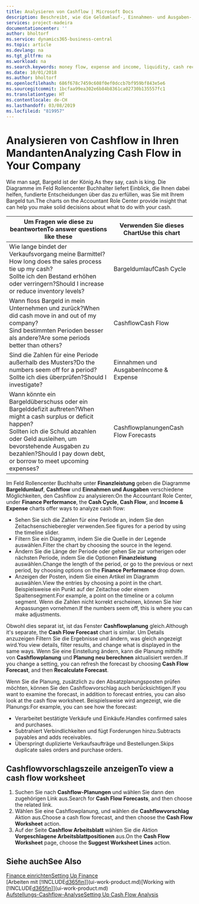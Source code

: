 ```yaml
---
title: Analysieren von Cashflow | Microsoft Docs
description: Beschreibt, wie die Geldumlauf-, Einnahmen- und Ausgaben-, Cash Flow- und Cashflow-Prognosediagramme verwendet werden, um vergangene und künftige Bargeldbewegungen im Unternehmen zu analysieren.
services: project-madeira
documentationcenter: ''
author: bholtorf
ms.service: dynamics365-business-central
ms.topic: article
ms.devlang: na
ms.tgt_pltfrm: na
ms.workload: na
ms.search.keywords: money flow, expense and income, liquidity, cash receipts minus cash payments, Cartera
ms.date: 10/01/2018
ms.author: bholtorf
ms.openlocfilehash: 686f678c7459c608f0ef0dccb7bf959bf843e5e6
ms.sourcegitcommit: 1bcfaa99ea302e6b84b8361ca02730b135557fc1
ms.translationtype: HT
ms.contentlocale: de-CH
ms.lasthandoff: 03/08/2019
ms.locfileid: "819957"
---
```

# <a name="analyzing-cash-flow-in-your-company"></a><span data-ttu-id="aef88-103">Analysieren von Cashflow in Ihren Mandanten</span><span class="sxs-lookup"><span data-stu-id="aef88-103">Analyzing Cash Flow in Your Company</span></span>
<span data-ttu-id="aef88-104">Wie man sagt, Bargeld ist der König.</span><span class="sxs-lookup"><span data-stu-id="aef88-104">As they say, cash is king.</span></span> <span data-ttu-id="aef88-105">Die Diagramme im Feld Rollencenter Buchhalter liefert Einblick, die Ihnen dabei helfen, fundierte Entscheidungen über das zu erfüllen, was Sie mit Ihrem Bargeld tun.</span><span class="sxs-lookup"><span data-stu-id="aef88-105">The charts on the Accountant Role Center provide insight that can help you make solid decisions about what to do with your cash.</span></span>  

| <span data-ttu-id="aef88-106">Um Fragen wie diese zu beantworten</span><span class="sxs-lookup"><span data-stu-id="aef88-106">To answer questions like these</span></span> | <span data-ttu-id="aef88-107">Verwenden Sie dieses Chart</span><span class="sxs-lookup"><span data-stu-id="aef88-107">Use this chart</span></span> |
| --- | --- |
| <span data-ttu-id="aef88-108">Wie lange bindet der Verkaufsvorgang meine Barmittel?</span><span class="sxs-lookup"><span data-stu-id="aef88-108">How long does the sales process tie up my cash?</span></span></br> <span data-ttu-id="aef88-109">Sollte ich den Bestand erhöhen oder verringern?</span><span class="sxs-lookup"><span data-stu-id="aef88-109">Should I increase or reduce inventory levels?</span></span> |<span data-ttu-id="aef88-110">Bargeldumlauf</span><span class="sxs-lookup"><span data-stu-id="aef88-110">Cash Cycle</span></span> |
| <span data-ttu-id="aef88-111">Wann floss Bargeld in mein Unternehmen und zurück?</span><span class="sxs-lookup"><span data-stu-id="aef88-111">When did cash move in and out of my company?</span></span></br> <span data-ttu-id="aef88-112">Sind bestimmten Perioden besser als andere?</span><span class="sxs-lookup"><span data-stu-id="aef88-112">Are some periods better than others?</span></span> |<span data-ttu-id="aef88-113">Cashflow</span><span class="sxs-lookup"><span data-stu-id="aef88-113">Cash Flow</span></span> |
| <span data-ttu-id="aef88-114">Sind die Zahlen für eine Periode außerhalb des Musters?</span><span class="sxs-lookup"><span data-stu-id="aef88-114">Do the numbers seem off for a period?</span></span></br> <span data-ttu-id="aef88-115">Sollte ich dies überprüfen?</span><span class="sxs-lookup"><span data-stu-id="aef88-115">Should I investigate?</span></span> |<span data-ttu-id="aef88-116">Einnahmen und Ausgaben</span><span class="sxs-lookup"><span data-stu-id="aef88-116">Income & Expense</span></span> |
| <span data-ttu-id="aef88-117">Wann könnte ein Bargeldüberschuss oder ein Bargelddefizit auftreten?</span><span class="sxs-lookup"><span data-stu-id="aef88-117">When might a cash surplus or deficit happen?</span></span></br> <span data-ttu-id="aef88-118">Sollten ich die Schuld abzahlen oder Geld ausleihen, um bevorstehende Ausgaben zu bezahlen?</span><span class="sxs-lookup"><span data-stu-id="aef88-118">Should I pay down debt, or borrow to meet upcoming expenses?</span></span> |<span data-ttu-id="aef88-119">Cashflowplanungen</span><span class="sxs-lookup"><span data-stu-id="aef88-119">Cash Flow Forecasts</span></span> |

<span data-ttu-id="aef88-120">Im Feld Rollencenter Buchhalte unter **Finanzleistung** geben die Diagramme **Bargeldumlauf**, **Cashflow** und **Einnahmen und Ausgaben** verschiedene Möglichkeiten, den Cashflow zu analysieren:</span><span class="sxs-lookup"><span data-stu-id="aef88-120">On the Accountant Role Center, under **Finance Performance**, the **Cash Cycle**, **Cash Flow**, and **Income & Expense** charts offer ways to analyze cash flow:</span></span>  

* <span data-ttu-id="aef88-121">Sehen Sie sich die Zahlen für eine Periode an, indem Sie den Zeitachsenschieberegler verwenden.</span><span class="sxs-lookup"><span data-stu-id="aef88-121">See figures for a period by using the timeline slider.</span></span>  
* <span data-ttu-id="aef88-122">Filtern Sie ein Diagramm, indem Sie die Quelle in der Legende auswählen.</span><span class="sxs-lookup"><span data-stu-id="aef88-122">Filter the chart by choosing the source in the legend.</span></span>  
* <span data-ttu-id="aef88-123">Ändern Sie die Länge der Periode oder gehen Sie zur vorherigen oder nächsten Periode, indem Sie die Optionen  **Finanzleistung** auswählen.</span><span class="sxs-lookup"><span data-stu-id="aef88-123">Change the length of the period, or go to the previous or next period, by choosing options on the **Finance Performance** drop down.</span></span>  
* <span data-ttu-id="aef88-124">Anzeigen der Posten, indem Sie einen Artikel im Diagramm auswählen.</span><span class="sxs-lookup"><span data-stu-id="aef88-124">View the entries by choosing a point in the chart.</span></span> <span data-ttu-id="aef88-125">Beispielsweise ein Punkt auf der Zeitachse oder einem Spaltensegment.</span><span class="sxs-lookup"><span data-stu-id="aef88-125">For example, a point on the timeline or a column segment.</span></span> <span data-ttu-id="aef88-126">Wenn die Zahlen nicht korrekt erscheinen, können Sie hier Anpassungen vornehmen.</span><span class="sxs-lookup"><span data-stu-id="aef88-126">If the numbers seem off, this is where you can make adjustments.</span></span>  

<span data-ttu-id="aef88-127">Obwohl dies separat ist, ist das Fenster **Cashflowplanung** gleich.</span><span class="sxs-lookup"><span data-stu-id="aef88-127">Although it's separate, the **Cash Flow Forecast** chart is similar.</span></span> <span data-ttu-id="aef88-128">Um Details anzuzeigen Filtern Sie die Ergebnisse und ändern, was gleich angezeigt wird.</span><span class="sxs-lookup"><span data-stu-id="aef88-128">You view details, filter results, and change what is displayed in the same ways.</span></span> <span data-ttu-id="aef88-129">Wenn Sie eine Einstellung ändern, kann die Planung mithilfe von **Cashflowplanung** und **Planung neu berechnen** aktualisiert werden..</span><span class="sxs-lookup"><span data-stu-id="aef88-129">If you change a setting, you can refresh the forecast by choosing **Cash Flow Forecast**, and then **Recalculate Forecast**.</span></span>

<span data-ttu-id="aef88-130">Wenn Sie die Planung, zusätzlich zu den Absatzplanungsposten prüfen möchten, können Sie den Cashflowvorschlag auch berücksichtigen.</span><span class="sxs-lookup"><span data-stu-id="aef88-130">If you want to examine the forecast, in addition to forecast entries, you can also look at the cash flow worksheet.</span></span> <span data-ttu-id="aef88-131">Beispielsweise wird angezeigt, wie die Planungs:</span><span class="sxs-lookup"><span data-stu-id="aef88-131">For example, you can see how the forecast:</span></span>

* <span data-ttu-id="aef88-132">Verarbeitet bestätigte Verkäufe und Einkäufe.</span><span class="sxs-lookup"><span data-stu-id="aef88-132">Handles confirmed sales and purchases.</span></span>  
* <span data-ttu-id="aef88-133">Subtrahiert Verbindlichkeiten und fügt Forderungen hinzu.</span><span class="sxs-lookup"><span data-stu-id="aef88-133">Subtracts payables and adds receivables.</span></span>  
* <span data-ttu-id="aef88-134">Überspringt duplizierte Verkaufsaufträge und Bestellungen.</span><span class="sxs-lookup"><span data-stu-id="aef88-134">Skips duplicate sales orders and purchase orders.</span></span>  

## <a name="to-view-a-cash-flow-worksheet"></a><span data-ttu-id="aef88-135">Cashflowvorschlagszeile anzeigen</span><span class="sxs-lookup"><span data-stu-id="aef88-135">To view a cash flow worksheet</span></span>
1. <span data-ttu-id="aef88-136">Suchen Sie nach **Cashflow-Planungen** und wählen Sie dann den zugehörigen Link aus.</span><span class="sxs-lookup"><span data-stu-id="aef88-136">Search for **Cash Flow Forecasts**, and then choose the related link.</span></span>  
2. <span data-ttu-id="aef88-137">Wählen Sie eine Cashflowplanung, und wählen die **Cashflowvorschlag** Aktion aus.</span><span class="sxs-lookup"><span data-stu-id="aef88-137">Choose a cash flow forecast, and then choose the **Cash Flow Worksheet** action.</span></span>  
3. <span data-ttu-id="aef88-138">Auf der Seite **Cashflow Arbeitsblatt** wählen Sie die Aktion **Vorgeschlagene Arbeitsblattpositionen** aus.</span><span class="sxs-lookup"><span data-stu-id="aef88-138">On the **Cash Flow Worksheet** page, choose the **Suggest Worksheet Lines** action.</span></span>  

## <a name="see-also"></a><span data-ttu-id="aef88-139">Siehe auch</span><span class="sxs-lookup"><span data-stu-id="aef88-139">See Also</span></span>
[<span data-ttu-id="aef88-140">Finance einrichten</span><span class="sxs-lookup"><span data-stu-id="aef88-140">Setting Up Finance</span></span>](finance-setup-finance.md)  
<span data-ttu-id="aef88-141">[Arbeiten mit [!INCLUDE[d365fin](includes/d365fin_md.md)]](ui-work-product.md)</span><span class="sxs-lookup"><span data-stu-id="aef88-141">[Working with [!INCLUDE[d365fin](includes/d365fin_md.md)]](ui-work-product.md)</span></span>  
[<span data-ttu-id="aef88-142">Aufstellungs-Cashflow-Analyse</span><span class="sxs-lookup"><span data-stu-id="aef88-142">Setting Up Cash Flow Analysis</span></span>](finance-setup-cash-flow-analyses.md)  
